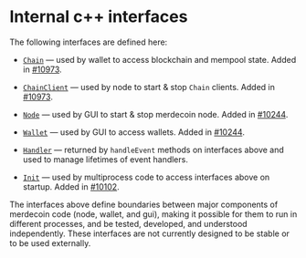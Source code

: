 # Internal c++ interfaces

The following interfaces are defined here:

* [`Chain`](chain.h) — used by wallet to access blockchain and mempool state. Added in [#10973](https://github.com/merdecoin/merdecoin/pull/10973).

* [`ChainClient`](chain.h) — used by node to start & stop `Chain` clients. Added in [#10973](https://github.com/merdecoin/merdecoin/pull/10973).

* [`Node`](node.h) — used by GUI to start & stop merdecoin node. Added in [#10244](https://github.com/merdecoin/merdecoin/pull/10244).

* [`Wallet`](wallet.h) — used by GUI to access wallets. Added in [#10244](https://github.com/merdecoin/merdecoin/pull/10244).

* [`Handler`](handler.h) — returned by `handleEvent` methods on interfaces above and used to manage lifetimes of event handlers.

* [`Init`](init.h) — used by multiprocess code to access interfaces above on startup. Added in [#10102](https://github.com/merdecoin/merdecoin/pull/10102).

The interfaces above define boundaries between major components of merdecoin code (node, wallet, and gui), making it possible for them to run in different processes, and be tested, developed, and understood independently. These interfaces are not currently designed to be stable or to be used externally.
